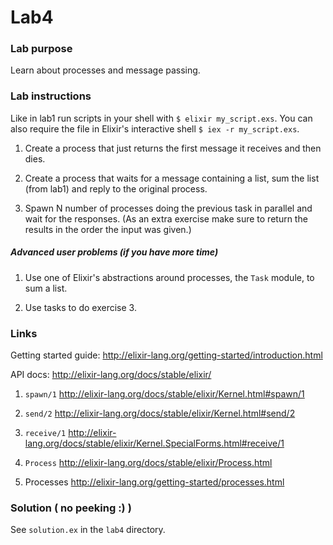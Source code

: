 # Lab4

### Lab purpose

Learn about processes and message passing.


### Lab instructions

Like in lab1 run scripts in your shell with `$ elixir my_script.exs`. You can
also require the file in Elixir's interactive shell `$ iex -r my_script.exs`.

  1. Create a process that just returns the first message it receives and then dies.

  2. Create a process that waits for a message containing a list, sum the list
     (from lab1) and reply to the original process.

  3. Spawn N number of processes doing the previous task in parallel and wait
     for the responses. (As an extra exercise make sure to return the results in
     the order the input was given.)

##### Advanced user problems (if you have more time)

  1. Use one of Elixir's abstractions around processes, the `Task` module, to
     sum a list.

  2. Use tasks to do exercise 3.


### Links

Getting started guide: http://elixir-lang.org/getting-started/introduction.html

API docs: http://elixir-lang.org/docs/stable/elixir/

  1. `spawn/1` http://elixir-lang.org/docs/stable/elixir/Kernel.html#spawn/1

  2. `send/2` http://elixir-lang.org/docs/stable/elixir/Kernel.html#send/2

  3. `receive/1` http://elixir-lang.org/docs/stable/elixir/Kernel.SpecialForms.html#receive/1

  4. `Process` http://elixir-lang.org/docs/stable/elixir/Process.html

  5. Processes http://elixir-lang.org/getting-started/processes.html


### Solution ( no peeking :) )

See `solution.ex` in the `lab4` directory.
